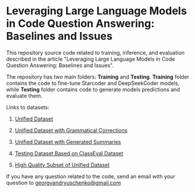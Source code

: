 # Leveraging Large Language Models in Code Question Answering: Baselines and Issues

This repository source code related to training, inference, and evaluation described in the article "Leveraging Large Language Models in Code Question Answering: Baselines and Issues".

The repository has two main folders: **Training** and **Testing**. **Training** folder contains the code to fine-tune Starcoder and DeepSeekCoder models, while **Testing** folder contains code to generate models predictions and evaluate them. 

Links to datasets:

1. [Unified Dataset](https://huggingface.co/datasets/datapaf/UltimateQAFiltered2)

2. [Unified Dataset with Grammatical Corrections](https://huggingface.co/datasets/datapaf/UltimateQAGrammarCorrected)

3. [Unified Dataset with Generated Summaries](https://huggingface.co/datasets/datapaf/UltimateQASummaries)

4. [Testing Dataset Based on ClassEval Dataset](https://huggingface.co/datasets/datapaf/ClassEvalQABenchmark)

5. [High Quality Subset of Unified Dataset](https://huggingface.co/datasets/datapaf/UCQAQualitySubsetBenchmark)


If you have any question related to the code, send an email with your question to georgyandryuschenko@gmail.com
